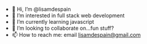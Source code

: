 - 👋 Hi, I’m @lisamdespain
- 👀 I’m interested in full stack web development
- 🌱 I’m currently learning javascript
- 💞️ I’m looking to collaborate on...fun stuff?
- 📫 How to reach me: email lisamdespain@gmail.com

<!---
lisamdespain/lisamdespain is a ✨ special ✨ repository because its `README.md` (this file) appears on your GitHub profile.
You can click the Preview link to take a look at your changes.
--->
